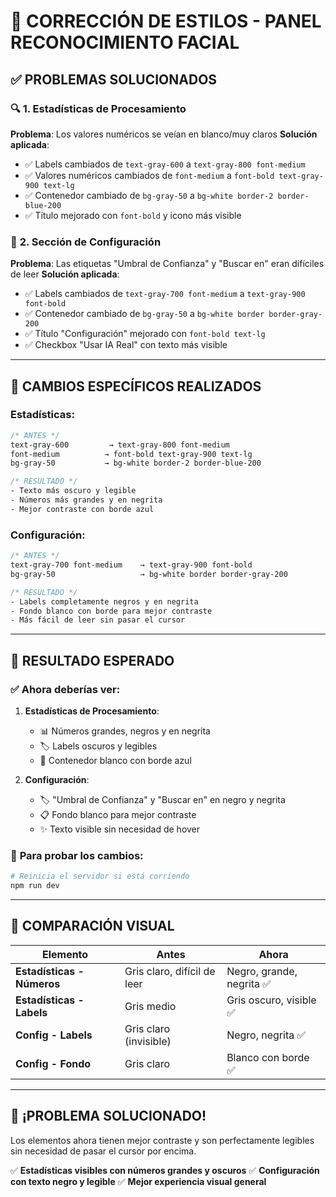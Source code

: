 # 🎨 CORRECCIÓN DE ESTILOS - PANEL RECONOCIMIENTO FACIAL

## ✅ **PROBLEMAS SOLUCIONADOS**

### 🔍 **1. Estadísticas de Procesamiento**
**Problema**: Los valores numéricos se veían en blanco/muy claros
**Solución aplicada**:
- ✅ Labels cambiados de `text-gray-600` a `text-gray-800 font-medium`
- ✅ Valores numéricos cambiados de `font-medium` a `font-bold text-gray-900 text-lg`
- ✅ Contenedor cambiado de `bg-gray-50` a `bg-white border-2 border-blue-200`
- ✅ Título mejorado con `font-bold` y icono más visible

### 🔧 **2. Sección de Configuración**
**Problema**: Las etiquetas "Umbral de Confianza" y "Buscar en" eran difíciles de leer
**Solución aplicada**:
- ✅ Labels cambiados de `text-gray-700 font-medium` a `text-gray-900 font-bold`
- ✅ Contenedor cambiado de `bg-gray-50` a `bg-white border border-gray-200`
- ✅ Título "Configuración" mejorado con `font-bold text-lg`
- ✅ Checkbox "Usar IA Real" con texto más visible

---

## 🎯 **CAMBIOS ESPECÍFICOS REALIZADOS**

### **Estadísticas**:
```css
/* ANTES */
text-gray-600         → text-gray-800 font-medium
font-medium          → font-bold text-gray-900 text-lg
bg-gray-50           → bg-white border-2 border-blue-200

/* RESULTADO */
- Texto más oscuro y legible
- Números más grandes y en negrita
- Mejor contraste con borde azul
```

### **Configuración**:
```css
/* ANTES */
text-gray-700 font-medium    → text-gray-900 font-bold
bg-gray-50                   → bg-white border border-gray-200

/* RESULTADO */
- Labels completamente negros y en negrita
- Fondo blanco con borde para mejor contraste
- Más fácil de leer sin pasar el cursor
```

---

## 🚀 **RESULTADO ESPERADO**

### ✅ **Ahora deberías ver**:

1. **Estadísticas de Procesamiento**:
   - 📊 Números grandes, negros y en negrita
   - 🏷️ Labels oscuros y legibles
   - 🎨 Contenedor blanco con borde azul

2. **Configuración**:
   - 🏷️ "Umbral de Confianza" y "Buscar en" en negro y negrita
   - 📋 Fondo blanco para mejor contraste
   - ✨ Texto visible sin necesidad de hover

### 🎯 **Para probar los cambios**:
```bash
# Reinicia el servidor si está corriendo
npm run dev
```

---

## 📱 **COMPARACIÓN VISUAL**

| **Elemento** | **Antes** | **Ahora** |
|-------------|-----------|-----------|
| **Estadísticas - Números** | Gris claro, difícil de leer | Negro, grande, negrita ✅ |
| **Estadísticas - Labels** | Gris medio | Gris oscuro, visible ✅ |
| **Config - Labels** | Gris claro (invisible) | Negro, negrita ✅ |
| **Config - Fondo** | Gris claro | Blanco con borde ✅ |

---

## 🎉 **¡PROBLEMA SOLUCIONADO!**

Los elementos ahora tienen mejor contraste y son perfectamente legibles sin necesidad de pasar el cursor por encima.

✅ **Estadísticas visibles con números grandes y oscuros**
✅ **Configuración con texto negro y legible**
✅ **Mejor experiencia visual general**
